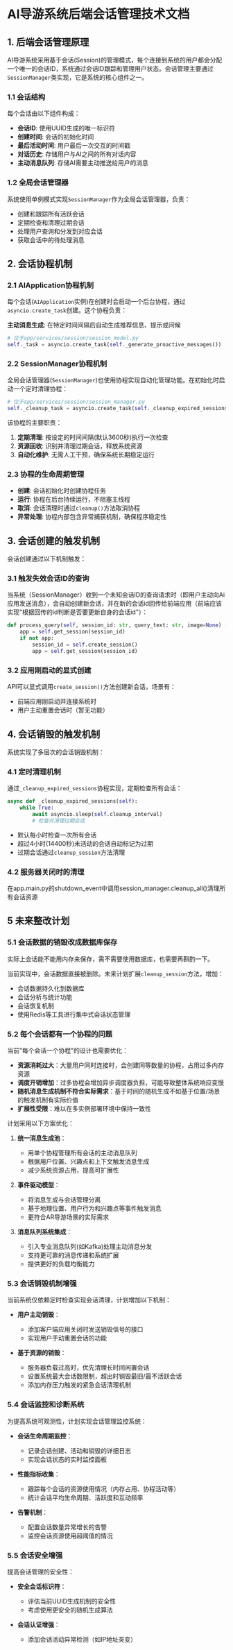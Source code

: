 # AI导游系统后端会话管理技术文档

## 1. 后端会话管理原理

AI导游系统采用基于会话(Session)的管理模式，每个连接到系统的用户都会分配一个唯一的会话ID，系统通过会话ID跟踪和管理用户状态。会话管理主要通过`SessionManager`类实现，它是系统的核心组件之一。

### 1.1 会话结构

每个会话由以下组件构成：
- **会话ID**: 使用UUID生成的唯一标识符
- **创建时间**: 会话的初始化时间
- **最后活动时间**: 用户最后一次交互的时间戳
- **对话历史**: 存储用户与AI之间的所有对话内容
- **主动消息队列**: 存储AI需要主动推送给用户的消息

### 1.2 全局会话管理器

系统使用单例模式实现`SessionManager`作为全局会话管理器，负责：
- 创建和跟踪所有活跃会话
- 定期检查和清理过期会话
- 处理用户查询和分发到对应会话
- 获取会话中的待处理消息

## 2. 会话协程机制

### 2.1 AIApplication协程机制

每个会话(`AIApplication`实例)在创建时会启动一个后台协程，通过`asyncio.create_task`创建。这个协程负责：

 **主动消息生成**: 在特定时间间隔后自动生成推荐信息、提示或问候

```python
# 位于app/services/session/session_model.py
self._task = asyncio.create_task(self._generate_proactive_messages())
```

### 2.2 SessionManager协程机制

全局会话管理器(`SessionManager`)也使用协程实现自动化管理功能。在初始化时启动一个定时清理协程：

```python
# 位于app/services/session/session_manager.py
self._cleanup_task = asyncio.create_task(self._cleanup_expired_sessions())
```

该协程的主要职责：
1. **定期清理**: 按设定的时间间隔(默认3600秒)执行一次检查
2. **资源回收**: 识别并清理过期会话，释放系统资源
3. **自动化维护**: 无需人工干预，确保系统长期稳定运行

### 2.3 协程的生命周期管理

- **创建**: 会话初始化时创建协程任务
- **运行**: 协程在后台持续运行，不阻塞主线程
- **取消**: 会话清理时通过`cleanup()`方法取消协程
- **异常处理**: 协程内部包含异常捕获机制，确保程序稳定性

## 3. 会话创建的触发机制

会话创建通过以下机制触发：

### 3.1 触发失效会话ID的查询

当系统（SessionManager）收到一个未知会话ID的查询请求时（即用户主动向Ai应用发送消息），会自动创建新会话，并在新的会话id回传给前端应用（前端应该实现"根据回传的id判断是否要更新自身的会话id"）：

```python
def process_query(self, session_id: str, query_text: str, image=None) -> Dict:
    app = self.get_session(session_id)
    if not app:
        session_id = self.create_session()
        app = self.get_session(session_id)
```

### 3.2 应用刚启动的显式创建

API可以显式调用`create_session()`方法创建新会话，场景有：
- 前端应用刚启动并连接系统时
- 用户主动重置会话时（暂无功能）


## 4. 会话销毁的触发机制

系统实现了多层次的会话销毁机制：

### 4.1 定时清理机制

通过`_cleanup_expired_sessions`协程实现，定期检查所有会话：

```python
async def _cleanup_expired_sessions(self):
    while True:
        await asyncio.sleep(self.cleanup_interval)
        # 检查并清理过期会话
```

- 默认每小时检查一次所有会话
- 超过4小时(14400秒)未活动的会话自动标记为过期
- 过期会话通过`cleanup_session`方法清理


### 4.2 服务器关闭时的清理

在app.main.py的shutdown_event中调用session_manager.cleanup_all()清理所有会话资源

## 5 未来整改计划

### 5.1 会话数据的销毁改成数据库保存

实际上会话能不能用内存来保存，需不需要使用数据库，也需要再斟酌一下。

当前实现中，会话数据直接被删除。未来计划扩展`cleanup_session`方法，增加：
- 会话数据持久化到数据库
- 会话分析与统计功能
- 会话恢复机制 
- 使用Redis等工具进行集中式会话状态管理


### 5.2 每个会话都有一个协程的问题

当前"每个会话一个协程"的设计也需要优化：

- **资源消耗过大**：大量用户同时连接时，会创建同等数量的协程，占用过多内存资源
- **调度开销增加**：过多协程会增加异步调度器负担，可能导致整体系统响应变慢
- **随机消息生成机制不符合实际需求**：基于时间的随机生成不如基于位置/场景的触发机制有实际价值
- **扩展性受限**：难以在多实例部署环境中保持一致性

计划采用以下方案优化：

1. **统一消息生成池**：
   - 用单个协程管理所有会话的主动消息队列
   - 根据用户位置、兴趣点和上下文触发消息生成
   - 减少系统资源占用，提高可扩展性

2. **事件驱动模型**：
   - 将消息生成与会话管理分离
   - 基于地理位置、用户行为和兴趣点等事件触发消息
   - 更符合AR导游场景的实际需求

3. **消息队列系统集成**：
   - 引入专业消息队列(如Kafka)处理主动消息分发
   - 支持更可靠的消息传递和系统扩展
   - 提供更好的负载均衡能力

### 5.3 会话销毁机制增强

当前系统仅依赖定时检查实现会话清理，计划增加以下机制：

- **用户主动销毁**：
  - 添加客户端应用关闭时发送销毁信号的接口
  - 实现用户手动重置会话的功能

- **基于资源的销毁**：
  - 服务器负载过高时，优先清理长时间闲置会话
  - 设置系统最大会话数限制，超出时销毁最旧/最不活跃会话
  - 添加内存压力触发的紧急会话清理机制

### 5.4 会话监控和诊断系统

为提高系统可观测性，计划实现会话管理监控系统：

- **会话生命周期监控**：
  - 记录会话创建、活动和销毁的详细日志
  - 实现会话状态的实时监控面板

- **性能指标收集**：
  - 跟踪每个会话的资源使用情况（内存占用、协程活动等）
  - 统计会话平均生命周期、活跃度和互动频率

- **告警机制**：
  - 配置会话数量异常增长的告警
  - 监控会话资源使用超阈值的情况

### 5.5 会话安全增强

提高会话管理的安全性：

- **安全会话标识符**：
  - 评估当前UUID生成机制的安全性
  - 考虑使用更安全的随机生成算法

- **会话认证增强**：
  - 添加会话活动异常检测（如IP地址突变）
